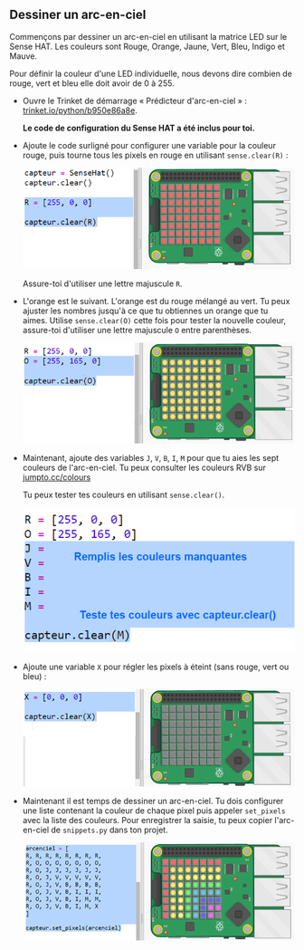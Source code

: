 ## Dessiner un arc-en-ciel

Commençons par dessiner un arc-en-ciel en utilisant la matrice LED sur le Sense HAT. Les couleurs sont Rouge, Orange, Jaune, Vert, Bleu, Indigo et Mauve.

Pour définir la couleur d'une LED individuelle, nous devons dire combien de rouge, vert et bleu elle doit avoir de 0 à 255.

+ Ouvre le Trinket de démarrage « Prédicteur d'arc-en-ciel » : <a href="https://trinket.io/python/b950e86a8e" target="_blank">trinket.io/python/b950e86a8e</a>.
    
    **Le code de configuration du Sense HAT a été inclus pour toi.**

+ Ajoute le code surligné pour configurer une variable pour la couleur rouge, puis tourne tous les pixels en rouge en utilisant `sense.clear(R)` :
    
    ![captures d'écran](images/rainbow-red.png)
    
    Assure-toi d'utiliser une lettre majuscule `R`.

+ L'orange est le suivant. L'orange est du rouge mélangé au vert. Tu peux ajuster les nombres jusqu'à ce que tu obtiennes un orange que tu aimes. Utilise `sense.clear(O)` cette fois pour tester la nouvelle couleur, assure-toi d'utiliser une lettre majuscule `O` entre parenthèses.
    
    ![capture d'écran](images/rainbow-orange.png)

+ Maintenant, ajoute des variables `J`, `V`, `B`, `I`, `M` pour que tu aies les sept couleurs de l'arc-en-ciel. Tu peux consulter les couleurs RVB sur <a href="http://jumpto.cc/colours" target="_blank">jumpto.cc/colours</a>
    
    Tu peux tester tes couleurs en utilisant `sense.clear()`.
    
    ![capture d'écran](images/rainbow-colours.png)

+ Ajoute une variable `X` pour régler les pixels à éteint (sans rouge, vert ou bleu) :
    
    ![capture d'écran](images/rainbow-off.png)

+ Maintenant il est temps de dessiner un arc-en-ciel. Tu dois configurer une liste contenant la couleur de chaque pixel puis appeler `set_pixels` avec la liste des couleurs. Pour enregistrer la saisie, tu peux copier l'arc-en-ciel de `snippets.py` dans ton projet.
    
    ![capture d'écran](images/rainbow-rainbow.png)